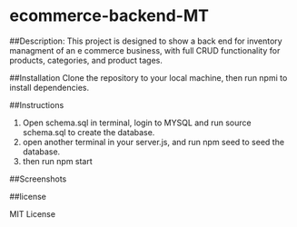 # ecommerce-backend-MT

##Description:
This project is designed to show a back end for inventory managment of an e commerce business, with full CRUD functionality for products, categories, and product tages. 

##Installation
Clone the repository to your local machine, then run npmi to install dependencies. 

##Instructions 
1. Open schema.sql in terminal, login to MYSQL and run source schema.sql to create the database. 
2. open another terminal in your server.js, and run npm seed to seed the database. 
3. then run npm start 

##Screenshots

##license 

MIT License 

